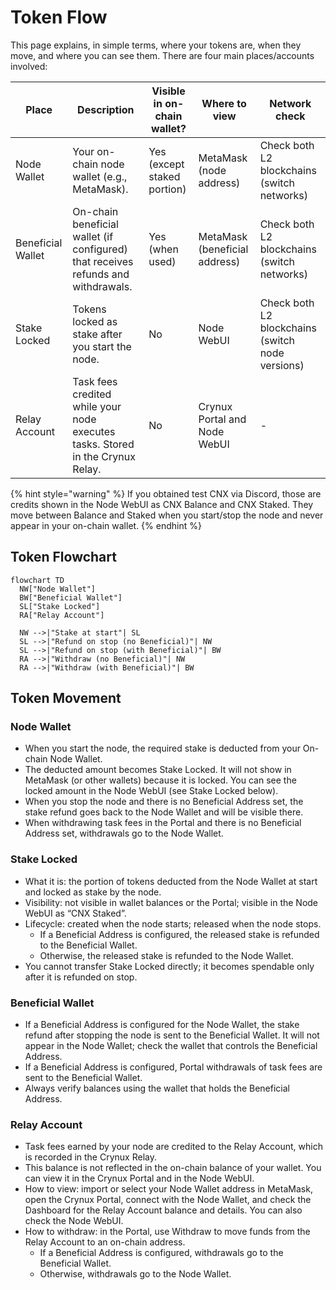 # Token Flow

This page explains, in simple terms, where your tokens are, when they move, and where you can see them. There are four main places/accounts involved:

| Place             | Description                                                                       | Visible in on-chain wallet? | Where to view                 | Network check                                    |
| ----------------- | --------------------------------------------------------------------------------- | --------------------------- | ----------------------------- | ------------------------------------------------ |
| Node Wallet       | Your on-chain node wallet (e.g., MetaMask).                                       | Yes (except staked portion) | MetaMask (node address)       | Check both L2 blockchains (switch networks)      |
| Beneficial Wallet | On-chain beneficial wallet (if configured) that receives refunds and withdrawals. | Yes (when used)             | MetaMask (beneficial address) | Check both L2 blockchains (switch networks)      |
| Stake Locked      | Tokens locked as stake after you start the node.                                  | No                          | Node WebUI                    | Check both L2 blockchains (switch node versions) |
| Relay Account     | Task fees credited while your node executes tasks. Stored in the Crynux Relay.    | No                          | Crynux Portal and Node WebUI  | -                                                |

{% hint style="warning" %}
If you obtained test CNX via Discord, those are credits shown in the Node WebUI as CNX Balance and CNX Staked. They move between Balance and Staked when you start/stop the node and never appear in your on-chain wallet.
{% endhint %}

## Token Flowchart

```mermaid fullWidth="false"
flowchart TD
  NW["Node Wallet"]
  BW["Beneficial Wallet"]
  SL["Stake Locked"]
  RA["Relay Account"]

  NW -->|"Stake at start"| SL
  SL -->|"Refund on stop (no Beneficial)"| NW
  SL -->|"Refund on stop (with Beneficial)"| BW
  RA -->|"Withdraw (no Beneficial)"| NW
  RA -->|"Withdraw (with Beneficial)"| BW
```

## Token Movement

### Node Wallet

* When you start the node, the required stake is deducted from your On-chain Node Wallet.
* The deducted amount becomes Stake Locked. It will not show in MetaMask (or other wallets) because it is locked. You can see the locked amount in the Node WebUI (see Stake Locked below).
* When you stop the node and there is no Beneficial Address set, the stake refund goes back to the Node Wallet and will be visible there.
* When withdrawing task fees in the Portal and there is no Beneficial Address set, withdrawals go to the Node Wallet.

### Stake Locked

* What it is: the portion of tokens deducted from the Node Wallet at start and locked as stake by the node.
* Visibility: not visible in wallet balances or the Portal; visible in the Node WebUI as “CNX Staked”.
* Lifecycle: created when the node starts; released when the node stops.
  * If a Beneficial Address is configured, the released stake is refunded to the Beneficial Wallet.
  * Otherwise, the released stake is refunded to the Node Wallet.
* You cannot transfer Stake Locked directly; it becomes spendable only after it is refunded on stop.

### Beneficial Wallet

* If a Beneficial Address is configured for the Node Wallet, the stake refund after stopping the node is sent to the Beneficial Wallet. It will not appear in the Node Wallet; check the wallet that controls the Beneficial Address.
* If a Beneficial Address is configured, Portal withdrawals of task fees are sent to the Beneficial Wallet.
* Always verify balances using the wallet that holds the Beneficial Address.

### Relay Account

* Task fees earned by your node are credited to the Relay Account, which is recorded in the Crynux Relay.
* This balance is not reflected in the on-chain balance of your wallet. You can view it in the Crynux Portal and in the Node WebUI.
* How to view: import or select your Node Wallet address in MetaMask, open the Crynux Portal, connect with the Node Wallet, and check the Dashboard for the Relay Account balance and details. You can also check the Node WebUI.
* How to withdraw: in the Portal, use Withdraw to move funds from the Relay Account to an on-chain address.
  * If a Beneficial Address is configured, withdrawals go to the Beneficial Wallet.
  * Otherwise, withdrawals go to the Node Wallet.
